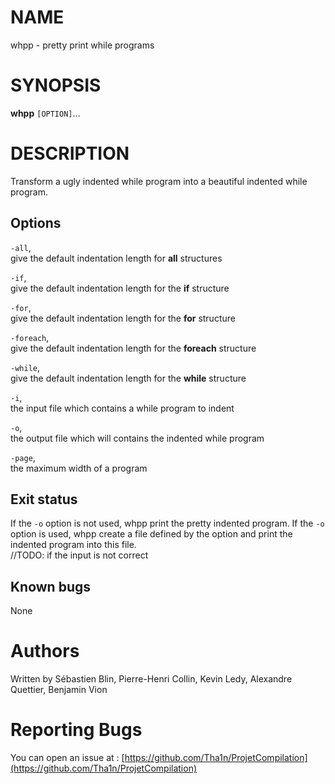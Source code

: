 # NAME
  whpp - pretty print while programs

# SYNOPSIS
  __whpp__ `[OPTION]`...

# DESCRIPTION
  Transform a ugly indented while program into a beautiful indented while program.

## Options
  `-all`,  
    give the default indentation length for __all__ structures

  `-if`,  
    give the default indentation length for the __if__ structure

  `-for`,  
    give the default indentation length for the __for__ structure

  `-foreach`,  
    give the default indentation length for the __foreach__ structure

  `-while`,  
    give the default indentation length for the __while__ structure

  `-i`,  
    the input file which contains a while program to indent

  `-o`,  
    the output file which will contains the indented while program

  `-page`,  
    the maximum width of a program

## Exit status
  If the `-o` option is not used, whpp print the pretty indented program.   If the `-o` option is used, whpp create a file defined by the option and print the indented program into this file.  
  //TODO: if the input is not correct

## Known bugs
  None

# Authors
  Written by Sébastien Blin, Pierre-Henri Collin, Kevin Ledy, Alexandre Quettier, Benjamin Vion

# Reporting Bugs
  You can open an issue at : [https://github.com/Tha1n/ProjetCompilation](https://github.com/Tha1n/ProjetCompilation)
